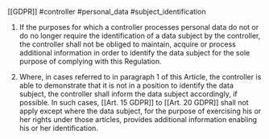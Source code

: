 [[GDPR]] #controller  #personal_data #subject_identification

1. If the purposes for which a controller processes personal data do not or do no longer require the identification of a data subject by the controller, the controller shall not be obliged to maintain, acquire or process additional information in order to identify the data subject for the sole purpose of complying with this Regulation.

2. Where, in cases referred to in paragraph 1 of this Article, the controller is able to demonstrate that it is not in a position to identify the data subject, the controller shall inform the data subject accordingly, if possible. In such cases, [[Art. 15 GDPR]] to [[Art. 20 GDPR]] shall not apply except where the data subject, for the purpose of exercising his or her rights under those articles, provides additional information enabling his or her identification.



